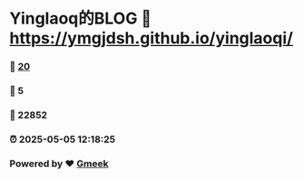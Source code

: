 # Yinglaoq的BLOG :link: https://ymgjdsh.github.io/yinglaoqi/ 
### :page_facing_up: [20](https://ymgjdsh.github.io/yinglaoqi//tag.html) 
### :speech_balloon: 5 
### :hibiscus: 22852 
### :alarm_clock: 2025-05-05 12:18:25 
### Powered by :heart: [Gmeek](https://github.com/Meekdai/Gmeek)
